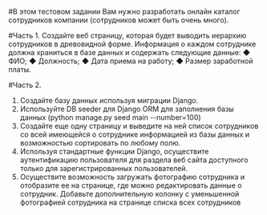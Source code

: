 #В этом тестовом задании Вам нужно разработать онлайн каталог сотрудников компании (сотрудников может быть очень много).

#Часть 1. 
Создайте веб страницу, которая будет выводить иерархию сотрудников в древовидной
форме. Информация о каждом сотруднике должна храниться в базе данных и содержать
следующие данные:
◆ ФИО;
◆ Должность;
◆ Дата приема на работу;
◆ Размер заработной платы. 

#Часть 2. 
1. Создайте базу данных используя миграции Django.
2. Используйте DB seeder для Django ORM для заполнения базы
данных (python manage.py seed main --number=100)
3. Создайте еще одну страницу и выведите на ней список сотрудников со всей
имеющейся о сотруднике информацией из базы данных и возможностью
сортировать по любому полю.
4. Используя стандартные функции Django, осуществите аутентификацию
пользователя для раздела веб сайта доступного только для зарегистрированных
пользователей. 
5. Осуществите возможность загружать фотографию сотрудника и отобразите ее на
странице, где можно редактировать данные о сотрудник. Добавьте дополнительную
колонку с уменьшенной фотографией сотрудника на странице списка всех
сотрудников
